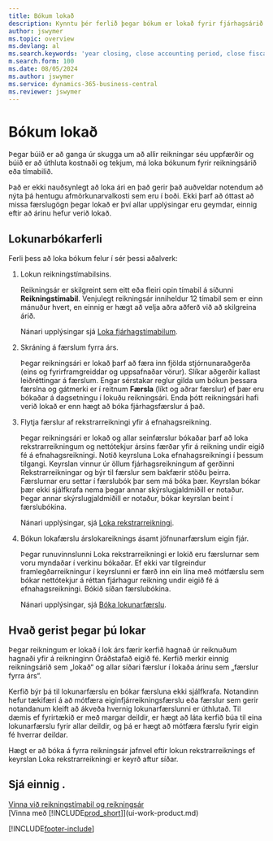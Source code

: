 ```yaml
---
title: Bókum lokað
description: Kynntu þér ferlið þegar bókum er lokað fyrir fjárhagsárið eða tímabilið og hvað gerist eftir að þú lokar við enda árs.
author: jswymer
ms.topic: overview
ms.devlang: al
ms.search.keywords: 'year closing, close accounting period, close fiscal year, bank account detailed trial balance'
m.search.form: 100
ms.date: 08/05/2024
ms.author: jswymer
ms.service: dynamics-365-business-central
ms.reviewer: jswymer
---
```


# Bókum lokað
Þegar búið er að ganga úr skugga um að allir reikningar séu uppfærðir og búið er að úthluta kostnaði og tekjum, má loka bókunum fyrir reikningsárið eða tímabilið.

Það er ekki nauðsynlegt að loka ári en það gerir það auðveldar notendum að nýta þá hentugu afmörkunarvalkosti sem eru í boði. Ekki þarf að óttast að missa færslugögn þegar lokað er því allar upplýsingar eru geymdar, einnig eftir að árinu hefur verið lokað.

## Lokunarbókarferli
Ferli þess að loka bókum felur í sér þessi aðalverk:

1. Lokun reikningstímabilsins.

    Reikningsár er skilgreint sem eitt eða fleiri opin tímabil á síðunni **Reikningstímabil**. Venjulegt reikningsár inniheldur 12 tímabil sem er einn mánuður hvert, en einnig er hægt að velja aðra aðferð við að skilgreina árið.

    Nánari upplýsingar sjá [Loka fjárhagstímabilum](year-close-account-periods.md).
2. Skráning á færslum fyrra árs.

    Þegar reikningsári er lokað þarf að færa inn fjölda stjórnunaraðgerða (eins og fyrirframgreiddar og uppsafnaðar vörur). Slíkar aðgerðir kallast leiðréttingar á færslum. Engar sérstakar reglur gilda um bókun þessara færslna og gátmerki er í reitnum **Færsla** (líkt og aðrar færslur) ef þær eru bókaðar á dagsetningu í lokuðu reikningsári. Enda þótt reikningsári hafi verið lokað er enn hægt að bóka fjárhagsfærslur á það.
3. Flytja færslur af rekstrarreikningi yfir á efnahagsreikning.

    Þegar reikningsári er lokað og allar seinfærslur bókaðar þarf að loka rekstrarreikningum og nettótekjur ársins færðar yfir á reikning undir eigið fé á efnahagsreikningi. Notið keyrsluna Loka efnahagsreikningi í þessum tilgangi. Keyrslan vinnur úr öllum fjárhagsreikningum af gerðinni Rekstrarreikningar og býr til færslur sem bakfærir stöðu þeirra. Færslurnar eru settar í færslubók þar sem má bóka þær. Keyrslan bókar þær ekki sjálfkrafa nema þegar annar skýrslugjaldmiðill er notaður. Þegar annar skýrslugjaldmiðill er notaður, bókar keyrslan beint í færslubókina.

    Nánari upplýsingar, sjá [Loka rekstrarreikningi](year-close-income-statement.md).
4. Bókun lokafærslu árslokareiknings ásamt jöfnunarfærslum eigin fjár.

    Þegar runuvinnslunni Loka rekstrarreikningi er lokið eru færslurnar sem voru myndaðar í verkinu bókaðar. Ef ekki var tilgreindur framlegðarreikningur í keyrslunni er færð inn ein lína með mótfærslu sem bókar nettótekjur á réttan fjárhagur reikning undir eigið fé á efnahagsreikningi. Bókið síðan færslubókina.

    Nánari upplýsingar, sjá [Bóka lokunarfærslu](year-how-post-year-end-close-entry.md).

## Hvað gerist þegar þú lokar

Þegar reikningum er lokað í lok árs færir kerfið hagnað úr reiknuðum hagnaði yfir á reikninginn Óráðstafað eigið fé. Kerfið merkir einnig reikningsárið sem „lokað“ og allar síðari færslur í lokaða árinu sem „færslur fyrra árs“.

Kerfið býr þá til lokunarfærslu en bókar færsluna ekki sjálfkrafa. Notandinn hefur tækifæri á að mótfæra eiginfjárreikningsfærslu eða færslur sem gerir notandanum kleift að ákveða hvernig lokunarfærslunni er úthlutað. Til dæmis ef fyrirtækið er með margar deildir, er hægt að láta kerfið búa til eina lokunarfærslu fyrir allar deildir, og þá er hægt að mótfæra færslu fyrir eigin fé hverrar deildar.

Hægt er að bóka á fyrra reikningsár jafnvel eftir lokun rekstrarreiknings ef keyrslan Loka rekstrarreikningi er keyrð aftur síðar.

## Sjá einnig .

[Vinna við reikningstímabil og reikningsár](finance-accounting-periods-and-fiscal-years.md)    
[Vinna með [!INCLUDE[prod_short](includes/prod_short.md)]](ui-work-product.md)    


[!INCLUDE[footer-include](includes/footer-banner.md)]